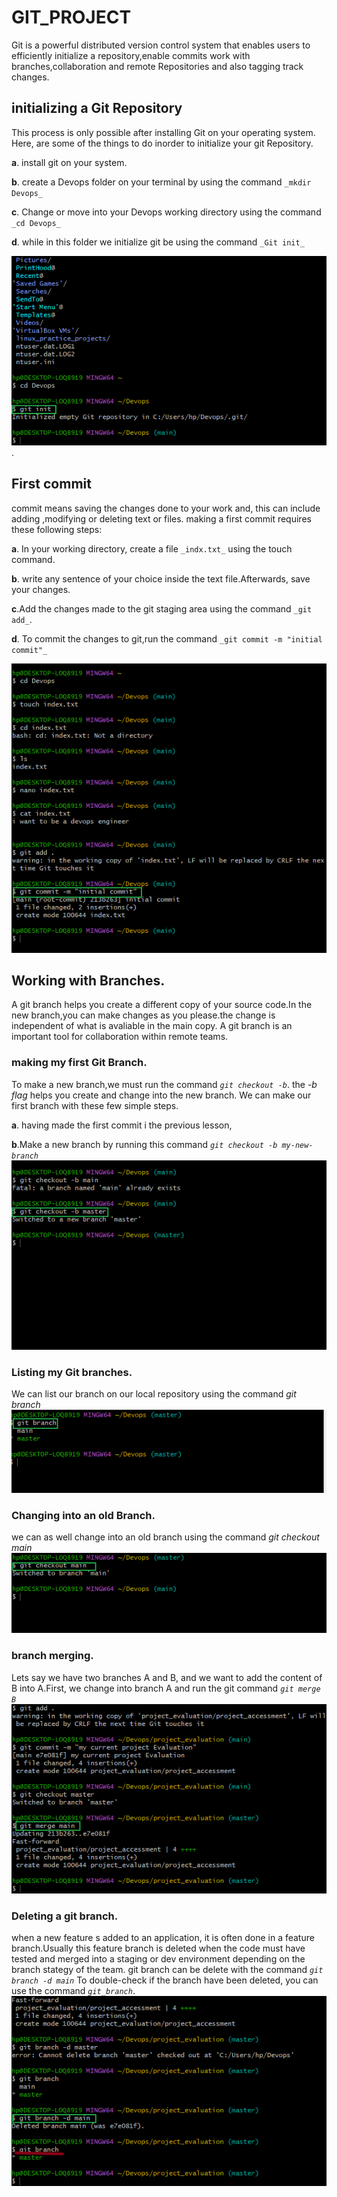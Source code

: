 # GIT_PROJECT
 Git is a powerful distributed version control system that enables users to efficiently initialize a repository,enable commits work with branches,collaboration and remote Repositories and also tagging track changes.

 ## initializing a Git Repository
  This process is only possible after installing Git on your operating system.
    Here, are some of the things to do inorder to initialize your git Repository.

 **a**. install git on your system.
 
 **b**. create a Devops folder on your terminal by using the command `_mkdir Devops_`

 **c**. Change or move into your Devops working directory using the command `_cd Devops_`
 
 **d**. while in this folder we initialize git be using the command `_Git init_`

 ![git_init](./git%20initialization.png).

 ## First commit
 commit means saving the changes done to your work and, this can include adding ,modifying or deleting text or files. making a first commit requires these following steps:

 **a**. In your working directory, create a file `_indx.txt_` using the touch command.

 **b**. write any sentence of your choice inside the text file.Afterwards, save your changes.

 **c**.Add the changes made to the git staging area using the command `_git add_`.

 **d**. To commit the changes to git,run the command `_git commit -m "initial commit"_`

![git_commit](./git%20commit.png)

## Working with Branches.
  A git branch helps you create a different copy of your source code.In the new branch,you can make changes as you please.the change is independent of what is avaliable in the main copy. A git branch is an important tool for collaboration within remote teams.

  ### making my first Git Branch.
  To make a new branch,we must run the command _`git checkout -b`_. the _-b flag_ helps  you create and change into the new branch.
  We can make our first branch with these few simple steps.

  **a**. having made the first commit i the previous lesson,

  **b**.Make a new branch by running this command _`git checkout -b my-new-branch`_
![git_branch](./git%20branch.png)

### Listing my Git branches.
We can list our branch on our local repository using the command _git branch_
![git_listing](./git%20listing.png)

### Changing into an old Branch.
we can as well change into an old branch using the command _git checkout main_
![git_branch_change](./git_branch_change.png)

### branch merging.  
Lets say we have two branches A and B, and we want to add the content of B into A.First, we change into branch A and run the git command _`git merge B`_
![git_merge](./git_merging.png)

### Deleting a git branch.
 when a new feature s added to an application, it is often done in a feature branch.Usually this feature branch is deleted when the code must have tested and merged into a staging or dev environment
 depending on the branch stategy of the team. git branch can be delete with the command _`git branch -d main`_
 To double-check if the branch have been deleted, you can use the command _`git_branch`_.
 ![`git_delete](./git_delete.png)  
 




